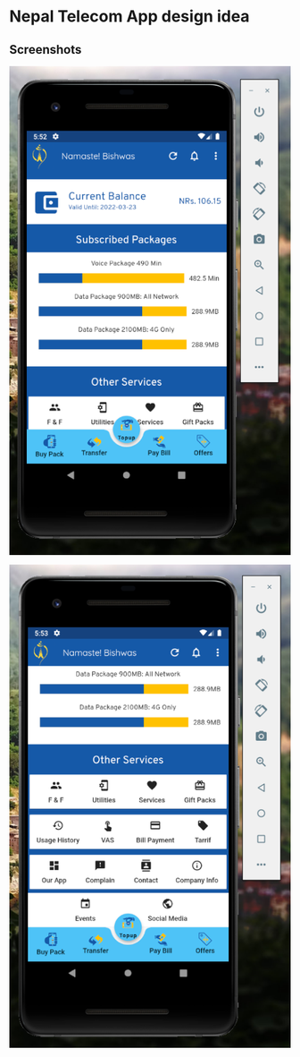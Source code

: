# Nepal Telecom App design idea

## Screenshots
![Sample 1](/images/screenshot/snap1.png?raw=true "Snapshot 1")

![Sample 2](/images/screenshot/snap2.png?raw=true "Snapshot 2")





